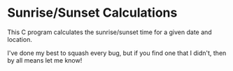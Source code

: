 # Sunrise/Sunset Calculations
This C program calculates the sunrise/sunset time for a given date and location.

I've done my best to squash every bug, but if you find one that I didn't, then by all means let me know!
